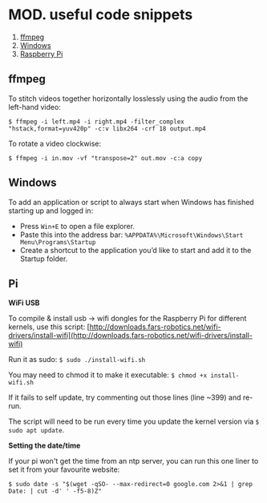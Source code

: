 # MOD. useful code snippets

1. [ffmpeg](#ffmpeg)
2. [Windows](#windows)
3. [Raspberry Pi](#pi)

## ffmpeg

To stitch videos together horizontally losslessly using the audio from the left-hand video:

`$ ffmpeg -i left.mp4 -i right.mp4 -filter_complex "hstack,format=yuv420p" -c:v libx264 -crf 18 output.mp4`

To rotate a video clockwise:

`$ ffmpeg -i in.mov -vf "transpose=2" out.mov -c:a copy`

## Windows

To add an application or script to always start when Windows has finished starting up and logged in:

* Press `Win+E` to open a file explorer.
* Paste this into the address bar: `%APPDATA%\Microsoft\Windows\Start Menu\Programs\Startup`
* Create a shortcut to the application you’d like to start and add it to the Startup folder.

## Pi

**WiFi USB**

To compile & install usb -> wifi dongles for the Raspberry Pi for different kernels, use this script:
[http://downloads.fars-robotics.net/wifi-drivers/install-wifi](http://downloads.fars-robotics.net/wifi-drivers/install-wifi)

Run it as sudo: `$ sudo ./install-wifi.sh`

You may need to chmod it to make it executable: `$ chmod +x install-wifi.sh`

If it fails to self update, try commenting out those lines (line ~399) and re-run.

The script will need to be run every time you update the kernel version via `$ sudo apt update`.

**Setting the date/time**

If your pi won't get the time from an ntp server, you can run this one liner to set it from your favourite website:

`$ sudo date -s "$(wget -qSO- --max-redirect=0 google.com 2>&1 | grep Date: | cut -d' ' -f5-8)Z"`

